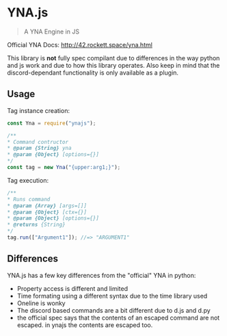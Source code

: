 # YNA.js

> A YNA Engine in JS

Official YNA Docs: http://42.rockett.space/yna.html

This library is **not** fully spec compilant due to differences in the way python and js work and due to how this library operates. Also keep in mind that the discord-dependant functionality is only available as a plugin.

## Usage

Tag instance creation:

```js
const Yna = require("ynajs");

/**
* Command contructor
* @param {String} yna
* @param {Object} [options={}]
*/
const tag = new Yna("{upper:arg1;}");
```

Tag execution:

```js
/**
* Runs command
* @param {Array} [args=[]]
* @param {Object} [ctx={}]
* @param {Object} [options={}]
* @returns {String}
*/
tag.run(["Argument1"]); //=> "ARGUMENT1"
```

## Differences

YNA.js has a few key differences from the "official" YNA in python:

- Property access is different and limited
- Time formating using a different syntax due to the time library used
- Oneline is wonky
- The discord based commands are a bit different due to d.js and d.py
- the official spec says that the contents of an escaped command are not escaped. in ynajs the contents are escaped too.
